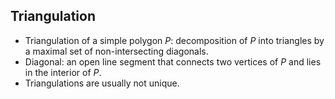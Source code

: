 



## Triangulation

* Triangulation of a simple polygon $P$: decomposition of $P$ into triangles
  by a maximal set of non-intersecting diagonals.
* Diagonal: an open line segment that connects two vertices of $P$ and lies in
  the interior of $P$.
* Triangulations are usually not unique.




<script type="text/javascript"
  src="http://cdn.mathjax.org/mathjax/latest/MathJax.js?config=TeX-AMS-MML_HTMLorMML">
</script>



